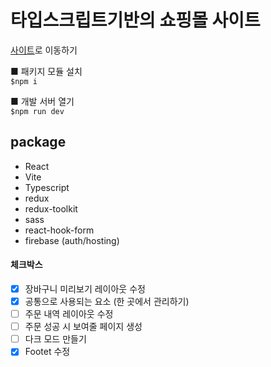 # 타입스크립트기반의 쇼핑몰 사이트

[사이트](https://react-shop-app-4692d.firebaseapp.com/)로 이동하기

■ 패키지 모듈 설치  
`$npm i`

■ 개발 서버 열기  
`$npm run dev`

## package

- React
- Vite
- Typescript
- redux
- redux-toolkit
- sass
- react-hook-form
- firebase (auth/hosting)

#### 체크박스

- [x] 장바구니 미리보기 레이아웃 수정
- [x] 공통으로 사용되는 요소 (한 곳에서 관리하기)
- [ ] 주문 내역 레이아웃 수정
- [ ] 주문 성공 시 보여줄 페이지 생성
- [ ] 다크 모드 만들기
- [x] Footet 수정
